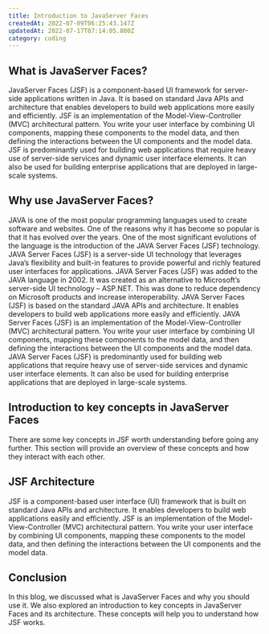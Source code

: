```yaml
---
title: Introduction to JavaServer Faces
createdAt: 2022-07-09T06:25:43.147Z
updatedAt: 2022-07-17T07:14:05.800Z
category: coding
---
```


## What is JavaServer Faces?

JavaServer Faces (JSF) is a component-based UI framework for server-side applications written in Java. It is based on standard Java APIs and architecture that enables developers to build web applications more easily and efficiently.
JSF is an implementation of the Model-View-Controller (MVC) architectural pattern. You write your user interface by combining UI components, mapping these components to the model data, and then defining the interactions between the UI components and the model data.
JSF is predominantly used for building web applications that require heavy use of server-side services and dynamic user interface elements. It can also be used for building enterprise applications that are deployed in large-scale systems.

## Why use JavaServer Faces?

JAVA is one of the most popular programming languages used to create software and websites. One of the reasons why it has become so popular is that it has evolved over the years. One of the most significant evolutions of the language is the introduction of the JAVA Server Faces (JSF) technology.
JAVA Server Faces (JSF) is a server-side UI technology that leverages Java’s flexibility and built-in features to provide powerful and richly featured user interfaces for applications.
JAVA Server Faces (JSF) was added to the JAVA language in 2002. It was created as an alternative to Microsoft’s server-side UI technology – ASP.NET. This was done to reduce dependency on Microsoft products and increase interoperability.
JAVA Server Faces (JSF) is based on the standard JAVA APIs and architecture. It enables developers to build web applications more easily and efficiently.
JAVA Server Faces (JSF) is an implementation of the Model-View-Controller (MVC) architectural pattern. You write your user interface by combining UI components, mapping these components to the model data, and then defining the interactions between the UI components and the model data.
JAVA Server Faces (JSF) is predominantly used for building web applications that require heavy use of server-side services and dynamic user interface elements. It can also be used for building enterprise applications that are deployed in large-scale systems.

## Introduction to key concepts in JavaServer Faces

There are some key concepts in JSF worth understanding before going any further.
This section will provide an overview of these concepts and how they interact with each other.

## JSF Architecture

JSF is a component-based user interface (UI) framework that is built on standard Java APIs and architecture. It enables developers to build web applications easily and efficiently.
JSF is an implementation of the Model-View-Controller (MVC) architectural pattern. You write your user interface by combining UI components, mapping these components to the model data, and then defining the interactions between the UI components and the model data.

## Conclusion

In this blog, we discussed what is JavaServer Faces and why you should use it. We also explored an introduction to key concepts in JavaServer Faces and its architecture. These concepts will help you to understand how JSF works.
